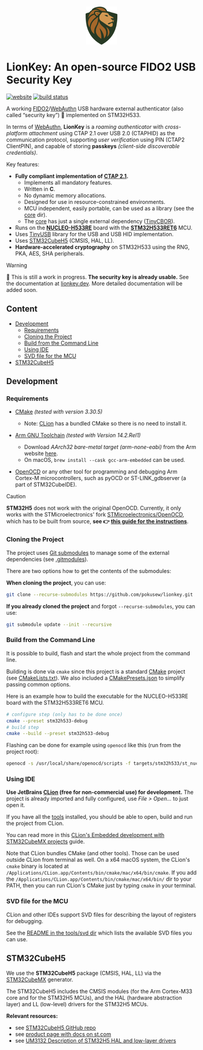 <p align="center"><img src="./docs/assets/img/lionkey-logo-v2-no-padding.svg" title="LionKey" alt="LionKey logo" height="100"></p>

# LionKey: An open-source FIDO2 USB Security Key

[![website](https://img.shields.io/badge/docs-lionkey.dev-A6672A)](https://lionkey.dev/)
[![build status](https://img.shields.io/github/actions/workflow/status/pokusew/lionkey/ci.yml?logo=github)](https://github.com/pokusew/lionkey/actions/workflows/ci.yml)

A working [FIDO2]/[WebAuthn] USB hardware external authenticator (also called “security key”) 🔑
implemented on STM32H533.

In terms of [WebAuthn], **LionKey** is a _roaming authenticator_ with _cross-platform attachment_
using CTAP 2.1 over USB 2.0 (CTAPHID) as the communication protocol,
supporting _user verification_ using PIN (CTAP2 ClientPIN),
and capable of storing **passkeys** _(client-side discoverable credentials)_.

Key features:
* **Fully compliant implementation of [CTAP 2.1].**
  * Implements all mandatory features.
  * Written in **C**.
  * No dynamic memory allocations.
  * Designed for use in resource-constrained environments.
  * MCU independent, easily portable, can be used as a library (see the [core](./core) dir).
  * The [core](./core) has just a single external dependency ([TinyCBOR]).
* Runs on the **[NUCLEO-H533RE]** board with the **[STM32H533RET6]** MCU.
* Uses [TinyUSB] library for the USB and USB HID implementation.
* Uses [STM32CubeH5](#stm32cubeH5) (CMSIS, HAL, LL).
* **Hardware-accelerated cryptography** on STM32H533 using the RNG, PKA, AES, SHA peripherals.

> [!WARNING]  
> 🚧 This is still a work in progress. **The security key is already usable.**
> See the documentation at [lionkey.dev](https://lionkey.dev/). More detailed documentation will be added soon.

## Content

<!-- **Table of Contents**  *generated with [DocToc](https://github.com/thlorenz/doctoc)* -->
<!-- START doctoc generated TOC please keep comment here to allow auto update -->
<!-- DON'T EDIT THIS SECTION, INSTEAD RE-RUN doctoc TO UPDATE -->

- [Development](#development)
  - [Requirements](#requirements)
  - [Cloning the Project](#cloning-the-project)
  - [Build from the Command Line](#build-from-the-command-line)
  - [Using IDE](#using-ide)
  - [SVD file for the MCU](#svd-file-for-the-mcu)
- [STM32CubeH5](#stm32cubeh5)

<!-- END doctoc generated TOC please keep comment here to allow auto update -->


## Development


### Requirements

- [CMake] _(tested with version 3.30.5)_
  * Note: [CLion](#using-ide) has a bundled CMake so there is no need to install it.

- [Arm GNU Toolchain] _(tested with Version 14.2.Rel1)_
  * Download _AArch32 bare-metal target (arm-none-eabi)_ from the Arm website [here][Arm GNU Toolchain].
  * On macOS, `brew install --cask gcc-arm-embedded` can be used.

- [OpenOCD] or any other tool for programming and debugging Arm Cortex-M microcontrollers,
  such as pyOCD or ST-LINK_gdbserver (a part of STM32CubeIDE).

> [!CAUTION]  
> **STM32H5** does not work with the original OpenOCD.
> Currently, it only works with the STMicroelectronics' fork [STMicroelectronics/OpenOCD],
> which has to be built from source,
> **see 👉 [this guide for the instructions](https://lionkey.dev/docs/development/openocd)**.


### Cloning the Project

The project uses [Git submodules] to manage some of the external dependencies (see [.gitmodules](./.gitmodules)).

There are two options how to get the contents of the submodules:

**When cloning the project**, you can use:
```bash
git clone --recurse-submodules https://github.com/pokusew/lionkey.git
```

**If you already cloned the project** and forgot `--recurse-submodules`, you can use:
```bash
git submodule update --init --recursive
```


### Build from the Command Line

It is possible to build, flash and start the whole project from the command line.

Building is done via `cmake` since this project is a standard [CMake] project (see [CMakeLists.txt](./CMakeLists.txt)).
We also included a [CMakePresets.json](CMakePresets.json) to simplify passing common options.

Here is an example how to build the executable for the NUCLEO-H533RE board with the STM32H533RET6 MCU.
```bash
# configure step (only has to be done once)
cmake --preset stm32h533-debug
# build step
cmake --build --preset stm32h533-debug
```

Flashing can be done for example using `openocd` like this (run from the project root):
```bash
openocd -s /usr/local/share/openocd/scripts -f targets/stm32h533/st_nucleo_h5.cfg -c 'tcl_port disabled' -c 'gdb_port disabled' -c 'program "build/stm32h533-debug/targets/stm32h533/lionkey_stm32h533.elf"' -c reset -c shutdown
```


### Using IDE

**Use JetBrains [CLion] (free for non-commercial use) for development.**
The project is already imported and fully configured, use _File > Open..._ to just open it.

If you have all the [tools](#requirements) installed, you should be able to open, build and run the project from CLion.

You can read more in this [CLion's Embedded development with STM32CubeMX projects][CLion-Embedded-Development]
guide.

Note that CLion bundles CMake (and other tools). Those can be used outside CLion from terminal as well.
On a x64 macOS system, the CLion's `cmake` binary
is located at `/Applications/CLion.app/Contents/bin/cmake/mac/x64/bin/cmake`.
If you add the `/Applications/CLion.app/Contents/bin/cmake/mac/x64/bin/` dir to your PATH,
then you can run CLion's CMake just by typing `cmake` in your terminal.


### SVD file for the MCU

CLion and other IDEs support SVD files for describing the layout of registers for debugging.

See the [README in the tools/svd dir](./tools/svd/README.md) which lists the available SVD files you can use.


## STM32CubeH5

We use the **STM32CubeH5** package (CMSIS, HAL, LL) via the [STM32CubeMX] generator.

The STM32CubeH5 includes the CMSIS modules (for the Arm Cortex-M33 core and for the STM32H5 MCUs),
and the HAL (hardware abstraction layer) and LL (low-level) drivers for the STM32H5 MCUs.

**Relevant resources:**
* see [STM32CubeH5 GitHub repo][STM32CubeH5-GitHub]
* see [product page with docs on st.com][STM32CubeH5-Product-Page]
* see [UM3132 Description of STM32H5 HAL and low-layer drivers][UM3132]


<!-- links references -->

[Thesis]: https://github.com/pokusew/fel-masters-thesis

[Thesis-PDF]: https://github.com/pokusew/fel-masters-thesis/raw/main/docs/FIDO2_USB_Security_Key.pdf

[FIDO2]: https://fidoalliance.org/specifications/

[WebAuthn]: https://w3c.github.io/webauthn/

[CTAP 2.1]: https://fidoalliance.org/specs/fido-v2.1-ps-20210615/fido-client-to-authenticator-protocol-v2.1-ps-errata-20220621.html

[TinyCBOR]: https://github.com/intel/tinycbor

[TinyUSB]: https://github.com/hathach/tinyusb

[NUCLEO-H533RE]: https://www.st.com/en/evaluation-tools/nucleo-h533re.html

[STM32H533RET6]: https://www.st.com/en/microcontrollers-microprocessors/stm32h533re.html

[STM32CubeH5-GitHub]: https://github.com/STMicroelectronics/STM32CubeH5

[STM32CubeH5-Product-Page]: https://www.st.com/en/embedded-software/stm32cubeh5.html#documentation

[UM3132]: https://www.st.com/resource/en/user_manual/um3132-description-of-stm32h5-hal-and-lowlayer-drivers-stmicroelectronics.pdf

[STM32CubeMX]: https://www.st.com/en/development-tools/stm32cubemx.html

[CLion]: https://www.jetbrains.com/clion/

[CLion-Embedded-Development]: https://www.jetbrains.com/help/clion/embedded-development.html

[Arm GNU Toolchain]: https://developer.arm.com/downloads/-/arm-gnu-toolchain-downloads

[OpenOCD]: https://openocd.org/pages/getting-openocd.html

[STMicroelectronics/OpenOCD]: https://github.com/STMicroelectronics/OpenOCD

[xPack OpenOCD Releases]: https://github.com/xpack-dev-tools/openocd-xpack/releases

[CMake]: https://cmake.org/

[Git submodules]: https://git-scm.com/docs/gitsubmodules

